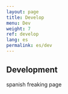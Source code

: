 ```yaml
---
layout: page
title: Develop
menu: Dev
weight: 7
ref: develop
lang: es
permalink: es/dev
---
```

## Development

spanish freaking page




